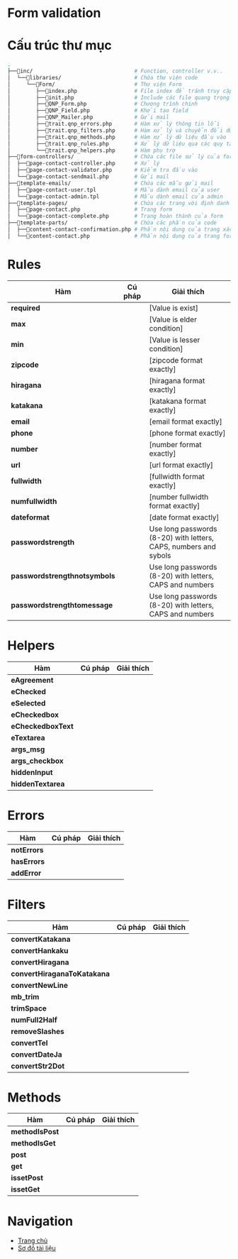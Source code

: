 # Form validation

# Cấu trúc thư mục
```bash
.
├──📁inc/                                # Function, controller v.v..
│  └──📁libraries/                       # Chứa thư viện code
│     └──📁Form/                         # Thư viện Form
│        ├──📝index.php                  # File index để tránh truy cập trực tiếp
│        ├──📝init.php                   # Include các file quang trọng
│        ├──📝QNP_Form.php               # Chương trình chính
│        ├──📝QNP_Field.php              # Khởi tạo field
│        ├──📝QNP_Mailer.php             # Gửi mail
│        ├──📝trait.qnp_errors.php       # Hàm xử lý thông tin lỗi
│        ├──📝trait.qnp_filters.php      # Hàm xử lý và chuyển đổi dữ liệu
│        ├──📝trait.qnp_methods.php      # Hàm xử lý dữ liệu đầu vào
│        ├──📝trait.qnp_rules.php        # Xử lý dữ liệu qua các quy tắc định trước
│        └──📝trait.qnp_helpers.php      # Hàm phụ trợ
├──📁form-controllers/                   # Chứa các file sử lý của form
│  ├──📝page-contact-controller.php      # Xử lý
│  ├──📝page-contact-validator.php       # Kiểm tra đầu vào
│  └──📝page-contact-sendmail.php        # Gửi mail
├──📁template-emails/                    # Chứa các mẫu gửi mail
│  ├──📝page-contact-user.tpl            # Mẫu dành email của user
│  └──📝page-contact-admin.tpl           # Mẫu dành email của admin
├──📁template-pages/                     # Chứa các trang với định danh là slug
│  ├──📝page-contact.php                 # Trang form
│  └──📝page-contact-complete.php        # Trang hoàn thành của form
├──📁template-parts/                     # Chứa các phần của code
│  ├──📝content-contact-confirmation.php # Phần nội dung của trang xác nhận
│  └──📝content-contact.php              # Phần nội dung của trang form
```

# Rules
| Hàm | Cú pháp | Giải thích |
| ----- | --------- | ---------- |
| **required** | | [Value is exist] |
| **max** | | [Value is elder condition] |
| **min** | | [Value is lesser condition] |
| **zipcode** | | [zipcode format exactly] |
| **hiragana** | | [hiragana format exactly] |
| **katakana** | | [katakana format exactly] |
| **email** | | [email format exactly] |
| **phone** | | [phone format exactly] |
| **number** | | [number format exactly] |
| **url** | | [url format exactly] |
| **fullwidth** | | [fullwidth format exactly] |
| **numfullwidth** | | [number fullwidth format exactly] |
| **dateformat** | | [date format exactly] |
| **passwordstrength** | | Use long passwords (8-20) with letters, CAPS, numbers and sybols |
| **passwordstrengthnotsymbols** | | Use long passwords (8-20) with letters, CAPS and numbers |
| **passwordstrengthtomessage** | | Use long passwords (8-20) with letters, CAPS and numbers |

# Helpers
| Hàm | Cú pháp | Giải thích |
| ----- | --------- | ---------- |
| **eAgreement** | | |
| **eChecked** | | |
| **eSelected** | | |
| **eCheckedbox** | | |
| **eCheckedboxText** | | |
| **eTextarea** | | |
| **args_msg** | | |
| **args_checkbox** | | |
| **hiddenInput** | | |
| **hiddenTextarea** | | |

# Errors
| Hàm | Cú pháp | Giải thích |
| ----- | --------- | ---------- |
| **notErrors** | | |
| **hasErrors** | | |
| **addError** | | |

# Filters
| Hàm | Cú pháp | Giải thích |
| ----- | --------- | ---------- |
| **convertKatakana** | | |
| **convertHankaku** | | |
| **convertHiragana** | | |
| **convertHiraganaToKatakana** | | |
| **convertNewLine** | | |
| **mb_trim** | | |
| **trimSpace** | | |
| **numFull2Half** | | |
| **removeSlashes** | | |
| **convertTel** | | |
| **convertDateJa** | | |
| **convertStr2Dot** | | |

# Methods
| Hàm | Cú pháp | Giải thích |
| ----- | --------- | ---------- |
| **methodIsPost** | | |
| **methodIsGet** | | |
| **post** | | |
| **get** | | |
| **issetPost** | | |
| **issetGet** | | |

# Navigation
- [Trang chủ](https://phuquang.github.io/themestandard/)
- [Sơ đồ tài liệu](https://phuquang.github.io/themestandard/sitemap)
